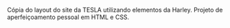 Cópia do layout do site da TESLA utilizando elementos da Harley. Projeto de aperfeiçoamento pessoal em HTML e CSS.